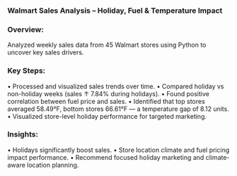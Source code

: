 ### Walmart Sales Analysis – Holiday, Fuel & Temperature Impact

### Overview:
Analyzed weekly sales data from 45 Walmart stores using Python to uncover key sales drivers.

### Key Steps:
•	Processed and visualized sales trends over time.
•	Compared holiday vs non-holiday weeks (sales ↑ 7.84% during holidays).
•	Found positive correlation between fuel price and sales.
•	Identified that top stores averaged 58.49°F, bottom stores 66.61°F — a temperature gap of 8.12 units.
•	Visualized store-level holiday performance for targeted marketing.

### Insights:
•	Holidays significantly boost sales.
•	Store location climate and fuel pricing impact performance.
•	Recommend focused holiday marketing and climate-aware location planning.

